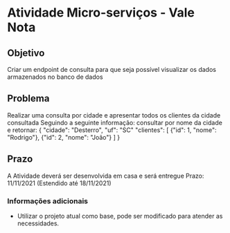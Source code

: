 # Atividade Micro-serviços - Vale Nota
## Objetivo
Criar um endpoint de consulta para que seja possível visualizar os dados
armazenados no banco de dados

## Problema
Realizar uma consulta por cidade e apresentar todos os clientes da cidade consultada
Seguindo a seguinte informação: consultar por nome da cidade e retornar:
{
"cidade": "Desterro",
"uf": "SC"
"clientes": [
  {"id": 1, "nome": "Rodrigo"},
  {"id": 2, "nome": "João"}
]
}

## Prazo
A Atividade deverá ser desenvolvida em casa e será entregue 
Prazo: 11/11/2021 (Estendido até 18/11/2021)

### Informações adicionais
* Utilizar o projeto atual como base, pode ser modificado para atender as necessidades.